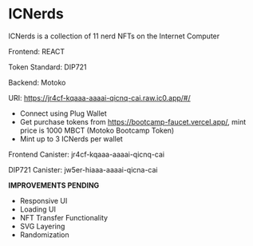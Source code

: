 # ICNerds

ICNerds is a collection of 11 nerd NFTs on the Internet Computer

Frontend: REACT

Token Standard: DIP721

Backend: Motoko

URI: https://jr4cf-kqaaa-aaaai-qicnq-cai.raw.ic0.app/#/

 - Connect using Plug Wallet
 - Get purchase tokens from https://bootcamp-faucet.vercel.app/, mint price is 1000 MBCT (Motoko Bootcamp Token)
 - Mint up to 3 ICNerds per wallet

Frontend Canister: jr4cf-kqaaa-aaaai-qicnq-cai

DIP721 Canister: jw5er-hiaaa-aaaai-qicna-cai

**IMPROVEMENTS PENDING**

 - Responsive UI
 - Loading UI
 - NFT Transfer Functionality
 - SVG Layering
 - Randomization
